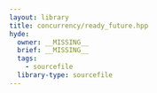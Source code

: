 ```yaml
---
layout: library
title: concurrency/ready_future.hpp
hyde:
  owner: __MISSING__
  brief: __MISSING__
  tags:
    - sourcefile
  library-type: sourcefile
---
```

